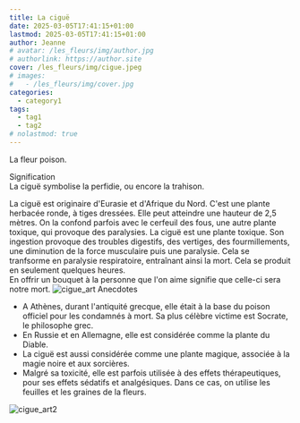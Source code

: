 ```yaml
---
title: La ciguë
date: 2025-03-05T17:41:15+01:00
lastmod: 2025-03-05T17:41:15+01:00
author: Jeanne
# avatar: /les_fleurs/img/author.jpg
# authorlink: https://author.site
cover: /les_fleurs/img/cigue.jpeg
# images:
#   - /les_fleurs/img/cover.jpg
categories:
  - category1
tags:
  - tag1
  - tag2
# nolastmod: true
---
```


La fleur poison.
<!--more-->
Signification  
La ciguë symbolise la perfidie, ou encore la trahison.  

La ciguë est originaire d'Eurasie et d'Afrique du Nord. C'est une plante herbacée ronde, à tiges dressées. Elle peut atteindre une hauteur de 2,5 mètres. On la confond parfois avec le cerfeuil des fous, une autre plante toxique, qui provoque des paralysies. 
La ciguë est une plante toxique. Son ingestion provoque des troubles digestifs, des vertiges, des fourmillements, une diminution de la force musculaire puis une paralysie. Cela se tranfsorme en paralysie respiratoire, entraînant ainsi la mort. Cela se produit en seulement quelques heures.  
En offrir un bouquet à la personne que l'on aime signifie que celle-ci sera notre mort.
![cigue_art](/les_fleurs/img/cigueart.jpg)
Anecdotes  
- A Athènes, durant l'antiquité grecque, elle était à la base du poison officiel pour les condamnés à mort. Sa plus célèbre victime est Socrate, le philosophe grec.  
- En Russie et en Allemagne, elle est considérée comme la plante du Diable.
- La ciguë est aussi considérée comme une plante magique, associée à la magie noire et aux sorcières.  
- Malgré sa toxicité, elle est parfois utilisée à des effets thérapeutiques, pour ses effets sédatifs et analgésiques. Dans ce cas, on utilise les feuilles et les graines de la fleurs.  

![cigue_art2](/les_fleurs/img/cigueart2.jpg)
